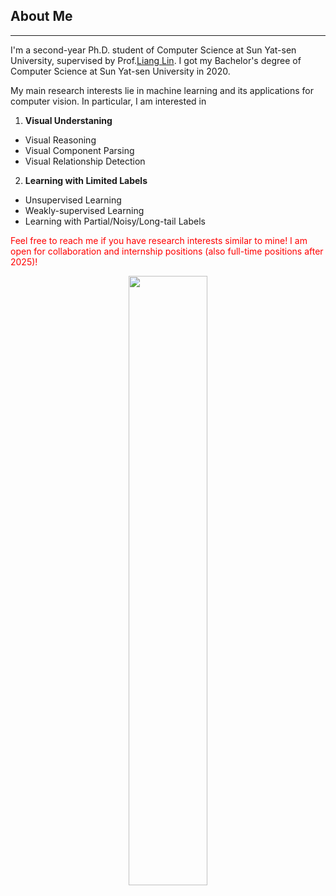 <h2>About Me</h2> <hr />

I'm a second-year Ph.D. student of Computer Science at Sun Yat-sen University, supervised by Prof.<a href="http://www.linliang.net/" target="_blank">Liang Lin</a>. I got my Bachelor's degree of Computer Science at Sun Yat-sen University in 2020.   
          
My main research interests lie in machine learning and its applications for computer vision. In particular, I am interested in <br>
1) **Visual Understaning**
- Visual Reasoning
- Visual Component Parsing
- Visual Relationship Detection

2) **Learning with Limited Labels**
- Unsupervised Learning
- Weakly-supervised Learning
- Learning with Partial/Noisy/Long-tail Labels
        
<font color=red>Feel free to reach me if you have research interests similar to mine!</font>
<font color=red>I am open for collaboration and internship positions (also full-time positions after 2025)!</font>

          
<div align=center>
  <img src='./Figures/WeChat.png' width="50%" />
</div>

<div align=center>
  <a href="https://www.zhihu.com/people/putao537"><img src="https://img.shields.io/badge/知乎-blue" alt=""></a> <a href="https://twitter.com/TaoPu537"><img src="https://img.shields.io/badge/Twitter-blue" alt=""></a> <a href="https://wx.zsxq.com/dweb2/index/group/15288888851422"><img src="https://img.shields.io/badge/知识星球-green" alt=""></a>
</div>
